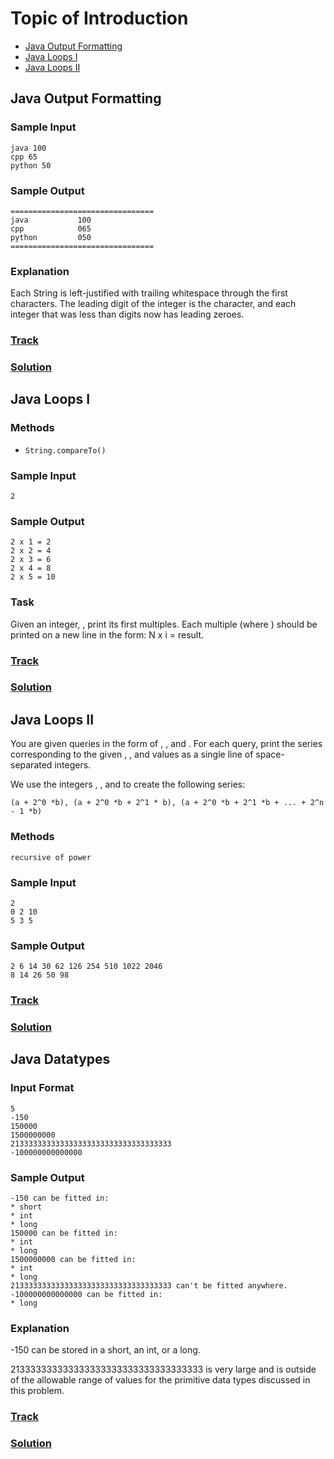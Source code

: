 Topic of Introduction
===
* [Java Output Formatting](#java-output-formatting)
* [Java Loops I](#java-loops-i)
* [Java Loops II](#java-loops-ii)

## Java Output Formatting

### Sample Input
```
java 100
cpp 65
python 50
```
### Sample Output
```
================================
java           100
cpp            065
python         050
================================
```
### Explanation
Each String is left-justified with trailing whitespace through the first  characters. The leading digit of the integer is the  character, and each integer that was less than  digits now has leading zeroes.
### [Track](https://www.hackerrank.com/challenges/java-output-formatting)
### [Solution](./introduction/OutputFormatting.java)

## Java Loops I
### Methods
* `String.compareTo()`

### Sample Input
```
2
```
### Sample Output
```
2 x 1 = 2
2 x 2 = 4
2 x 3 = 6
2 x 4 = 8
2 x 5 = 10
```
### Task
Given an integer, , print its first  multiples. Each multiple  (where ) should be printed on a new line in the form: N x i = result.
### [Track](https://www.hackerrank.com/challenges/java-loops-i)
### [Solution](./introduction/LoopI.java)

## Java Loops II
You are given  queries in the form of , , and . For each query, print the series corresponding to the given , , and  values as a single line of  space-separated integers.

We use the integers , , and  to create the following series:

`(a + 2^0 *b), (a + 2^0 *b + 2^1 * b), (a + 2^0 *b + 2^1 *b + ... + 2^n - 1 *b)`

### Methods
`recursive of power`

### Sample Input
```
2
0 2 10
5 3 5
```
### Sample Output
```
2 6 14 30 62 126 254 510 1022 2046
8 14 26 50 98
```

### [Track](https://www.hackerrank.com/challenges/java-loops)
### [Solution](./introduction/LoopII.java)

## Java Datatypes

### Input Format
```
5
-150
150000
1500000000
213333333333333333333333333333333333
-100000000000000
```

### Sample Output
```
-150 can be fitted in:
* short
* int
* long
150000 can be fitted in:
* int
* long
1500000000 can be fitted in:
* int
* long
213333333333333333333333333333333333 can't be fitted anywhere.
-100000000000000 can be fitted in:
* long
```

### Explanation
-150 can be stored in a short, an int, or a long.

213333333333333333333333333333333333 is very large and is outside of the allowable range of values for the primitive data types discussed in this problem.

### [Track](https://www.hackerrank.com/challenges/java-datatypes)
### [Solution](./introduction/Datatypes.java)
